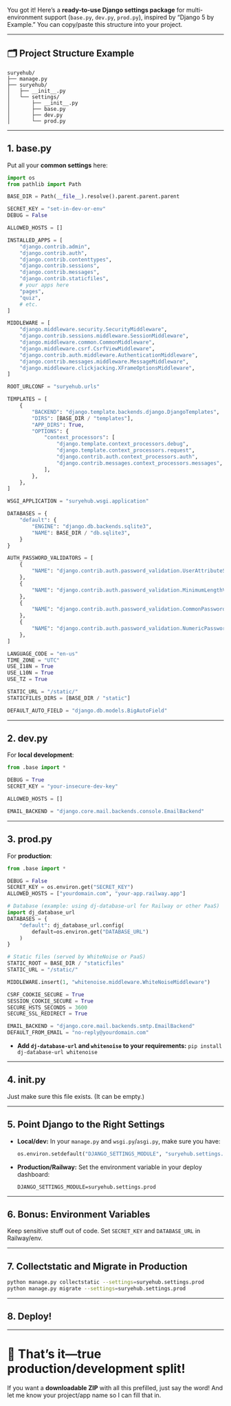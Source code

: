 You got it! Here’s a **ready-to-use Django settings package** for multi-environment support (`base.py`, `dev.py`, `prod.py`), inspired by “Django 5 by Example.”
You can copy/paste this structure into your project.

---

## 🗂️ **Project Structure Example**

```
suryehub/
├── manage.py
├── suryehub/
│   ├── __init__.py
│   └── settings/
│       ├── __init__.py
│       ├── base.py
│       ├── dev.py
│       └── prod.py
```

---

## 1. **base.py**

Put all your **common settings** here:

```python
import os
from pathlib import Path

BASE_DIR = Path(__file__).resolve().parent.parent.parent

SECRET_KEY = "set-in-dev-or-env"
DEBUG = False

ALLOWED_HOSTS = []

INSTALLED_APPS = [
    "django.contrib.admin",
    "django.contrib.auth",
    "django.contrib.contenttypes",
    "django.contrib.sessions",
    "django.contrib.messages",
    "django.contrib.staticfiles",
    # your apps here
    "pages",
    "quiz",
    # etc.
]

MIDDLEWARE = [
    "django.middleware.security.SecurityMiddleware",
    "django.contrib.sessions.middleware.SessionMiddleware",
    "django.middleware.common.CommonMiddleware",
    "django.middleware.csrf.CsrfViewMiddleware",
    "django.contrib.auth.middleware.AuthenticationMiddleware",
    "django.contrib.messages.middleware.MessageMiddleware",
    "django.middleware.clickjacking.XFrameOptionsMiddleware",
]

ROOT_URLCONF = "suryehub.urls"

TEMPLATES = [
    {
        "BACKEND": "django.template.backends.django.DjangoTemplates",
        "DIRS": [BASE_DIR / "templates"],
        "APP_DIRS": True,
        "OPTIONS": {
            "context_processors": [
                "django.template.context_processors.debug",
                "django.template.context_processors.request",
                "django.contrib.auth.context_processors.auth",
                "django.contrib.messages.context_processors.messages",
            ],
        },
    },
]

WSGI_APPLICATION = "suryehub.wsgi.application"

DATABASES = {
    "default": {
        "ENGINE": "django.db.backends.sqlite3",
        "NAME": BASE_DIR / "db.sqlite3",
    }
}

AUTH_PASSWORD_VALIDATORS = [
    {
        "NAME": "django.contrib.auth.password_validation.UserAttributeSimilarityValidator",
    },
    {
        "NAME": "django.contrib.auth.password_validation.MinimumLengthValidator",
    },
    {
        "NAME": "django.contrib.auth.password_validation.CommonPasswordValidator",
    },
    {
        "NAME": "django.contrib.auth.password_validation.NumericPasswordValidator",
    },
]

LANGUAGE_CODE = "en-us"
TIME_ZONE = "UTC"
USE_I18N = True
USE_L10N = True
USE_TZ = True

STATIC_URL = "/static/"
STATICFILES_DIRS = [BASE_DIR / "static"]

DEFAULT_AUTO_FIELD = "django.db.models.BigAutoField"
```

---

## 2. **dev.py**

For **local development**:

```python
from .base import *

DEBUG = True
SECRET_KEY = "your-insecure-dev-key"

ALLOWED_HOSTS = []

EMAIL_BACKEND = "django.core.mail.backends.console.EmailBackend"
```

---

## 3. **prod.py**

For **production**:

```python
from .base import *

DEBUG = False
SECRET_KEY = os.environ.get("SECRET_KEY")
ALLOWED_HOSTS = ["yourdomain.com", "your-app.railway.app"]

# Database (example: using dj-database-url for Railway or other PaaS)
import dj_database_url
DATABASES = {
    "default": dj_database_url.config(
        default=os.environ.get("DATABASE_URL")
    )
}

# Static files (served by WhiteNoise or PaaS)
STATIC_ROOT = BASE_DIR / "staticfiles"
STATIC_URL = "/static/"

MIDDLEWARE.insert(1, "whitenoise.middleware.WhiteNoiseMiddleware")

CSRF_COOKIE_SECURE = True
SESSION_COOKIE_SECURE = True
SECURE_HSTS_SECONDS = 3600
SECURE_SSL_REDIRECT = True

EMAIL_BACKEND = "django.core.mail.backends.smtp.EmailBackend"
DEFAULT_FROM_EMAIL = "no-reply@yourdomain.com"
```

* **Add `dj-database-url` and `whitenoise` to your requirements:**
  `pip install dj-database-url whitenoise`

---

## 4. ****init**.py**

Just make sure this file exists. (It can be empty.)

---

## 5. **Point Django to the Right Settings**

* **Local/dev:**
  In your `manage.py` and `wsgi.py`/`asgi.py`, make sure you have:

  ```python
  os.environ.setdefault("DJANGO_SETTINGS_MODULE", "suryehub.settings.dev")
  ```
* **Production/Railway:**
  Set the environment variable in your deploy dashboard:

  ```
  DJANGO_SETTINGS_MODULE=suryehub.settings.prod
  ```

---

## 6. **Bonus: Environment Variables**

Keep sensitive stuff out of code.
Set `SECRET_KEY` and `DATABASE_URL` in Railway/env.

---

## 7. **Collectstatic and Migrate in Production**

```bash
python manage.py collectstatic --settings=suryehub.settings.prod
python manage.py migrate --settings=suryehub.settings.prod
```

---

## 8. **Deploy!**

---

# 🚦 **That’s it—true production/development split!**

If you want a **downloadable ZIP** with all this prefilled, just say the word!
And let me know your project/app name so I can fill that in.

